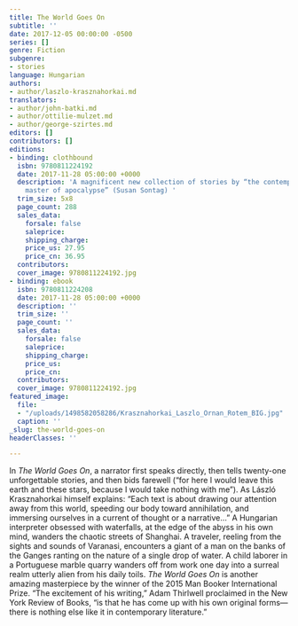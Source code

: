 ```yaml
---
title: The World Goes On
subtitle: ''
date: 2017-12-05 00:00:00 -0500
series: []
genre: Fiction
subgenre:
- stories
language: Hungarian
authors:
- author/laszlo-krasznahorkai.md
translators:
- author/john-batki.md
- author/ottilie-mulzet.md
- author/george-szirtes.md
editors: []
contributors: []
editions:
- binding: clothbound
  isbn: 9780811224192
  date: 2017-11-28 05:00:00 +0000
  description: 'A magnificent new collection of stories by “the contemporary Hungarian
    master of apocalypse” (Susan Sontag) '
  trim_size: 5x8
  page_count: 288
  sales_data:
    forsale: false
    saleprice:
    shipping_charge:
    price_us: 27.95
    price_cn: 36.95
  contributors:
  cover_image: 9780811224192.jpg
- binding: ebook
  isbn: 9780811224208
  date: 2017-11-28 05:00:00 +0000
  description: ''
  trim_size: ''
  page_count: ''
  sales_data:
    forsale: false
    saleprice:
    shipping_charge:
    price_us:
    price_cn:
  contributors:
  cover_image: 9780811224192.jpg
featured_image:
  file:
  - "/uploads/1498582058286/Krasznahorkai_Laszlo_Ornan_Rotem_BIG.jpg"
  caption: ''
_slug: the-world-goes-on
headerClasses: ''

---
```

In _The World Goes On_, a narrator first speaks directly, then tells twenty-one unforgettable stories, and then bids farewell (“for here I would leave this earth and these stars, because I would take nothing with me”). As László Krasznahorkai himself explains: “Each text is about drawing our attention away from this world, speeding our body toward annihilation, and immersing ourselves in a current of thought or a narrative...” A Hungarian interpreter obsessed with waterfalls, at the edge of the abyss in his own mind, wanders the chaotic streets of Shanghai. A traveler, reeling from the sights and sounds of Varanasi, encounters a giant of a man on the banks of the Ganges ranting on the nature of a single drop of water. A child laborer in a Portuguese marble quarry wanders off from work one day into a surreal realm utterly alien from his daily toils. _The World Goes On_ is another amazing masterpiece by the winner of the 2015 Man Booker International Prize. “The excitement of his writing,” Adam Thirlwell proclaimed in the New York Review of Books, “is that he has come up with his own original forms—there is nothing else like it in contemporary literature.”
